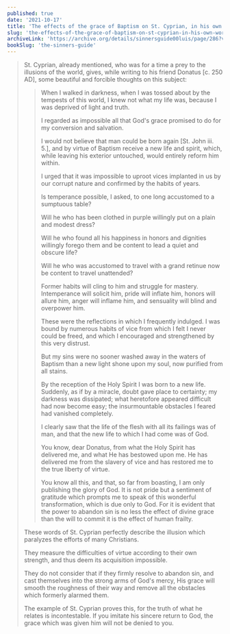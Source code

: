 ```yaml
---
published: true
date: '2021-10-17'
title: 'The effects of the grace of Baptism on St. Cyprian, in his own words'
slug: 'the-effects-of-the-grace-of-baptism-on-st-cyprian-in-his-own-words'
archiveLink: 'https://archive.org/details/sinnersguide00luis/page/286?view=theater'
bookSlug: 'the-sinners-guide'
---
```


> St. Cyprian, already mentioned, who was for a time a prey to the illusions of the world, gives, while writing to his friend Donatus [c. 250 AD], some beautiful and forcible thoughts on this subject:
>
>> When I walked in darkness, when I was tossed about by the tempests of this world, I knew not what my life was, because I was deprived of light and truth.
>>
>> I regarded as impossible all that God's grace promised to do for my conversion and salvation.
>>
>> I would not believe that man could be born again [St. John iii. 5.], and by virtue of Baptism receive a new life and spirit, which, while leaving his exterior untouched, would entirely reform him within.
>>
>> I urged that it was impossible to uproot vices implanted in us by our corrupt nature and confirmed by the habits of years.
>>
>> Is temperance possible, I asked, to one long accustomed to a sumptuous table?
>>
>> Will he who has been clothed in purple willingly put on a plain and modest dress?
>>
>> Will he who found all his happiness in honors and dignities willingly forego them and be content to lead a quiet and obscure life?
>>
>> Will he who was accustomed to travel with a grand retinue now be content to travel unattended?
>>
>> Former habits will cling to him and struggle for mastery. Intemperance will solicit him, pride will inflate him, honors will allure him, anger will inflame him, and sensuality will blind and overpower him.
>>
>> These were the reflections in which I frequently indulged. I was bound by numerous habits of vice from which I felt I never could be freed, and which I encouraged and strengthened by this very distrust.
>>
>> But my sins were no sooner washed away in the waters of Baptism than a new light shone upon my soul, now purified from all stains.
>>
>> By the reception of the Holy Spirit I was born to a new life. Suddenly, as if by a miracle, doubt gave place to certainty; my darkness was dissipated; what heretofore appeared difficult had now become easy; the insurmountable obstacles I feared had vanished completely.
>>
>> I clearly saw that the life of the flesh with all its failings was of man, and that the new life to which I had come was of God.
>>
>> You know, dear Donatus, from what the Holy Spirit has delivered me, and what He has bestowed upon me. He has delivered me from the slavery of vice and has restored me to the true liberty of virtue.
>>
>> You know all this, and that, so far from boasting, I am only publishing the glory of God. It is not pride but a sentiment of gratitude which prompts me to speak of this wonderful transformation, which is due only to God. For it is evident that the power to abandon sin is no less the effect of divine grace than the will to commit it is the effect of human frailty.
>
> These words of St. Cyprian perfectly describe the illusion which paralyzes the efforts of many Christians.
>
> They measure the difficulties of virtue according to their own strength, and thus deem its acquisition impossible.
>
> They do not consider that if they firmly resolve to abandon sin, and cast themselves into the strong arms of God's mercy, His grace will smooth the roughness of their way and remove all the obstacles which formerly alarmed them.
>
> The example of St. Cyprian proves this, for the truth of what he relates is incontestable. If you imitate his sincere return to God, the grace which was given him will not be denied to you.